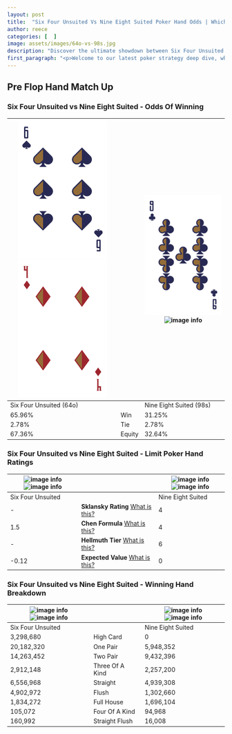 ```yaml
---
layout: post
title:  "Six Four Unsuited Vs Nine Eight Suited Poker Hand Odds | Which Is The Better Hand In Poker? A Complete Guide"
author: reece
categories: [  ]
image: assets/images/64o-vs-98s.jpg
description: "Discover the ultimate showdown between Six Four Unsuited and Nine Eight Suited in poker! Uncover the odds, strategies, and scenarios where one hand triumphs over the other. Get ready to up your poker game with this thrilling analysis."
first_paragraph: "<p>Welcome to our latest poker strategy deep dive, where we're pitting two distinct hands against each other in a high-stakes showdown: Six Four Unsuited vs Nine Eight Suited.</p><p>In the dynamic world of poker, every decision counts, and knowing which hand holds the upper hand is key to your success at the table.</p><p>In this article, we'll dissect these two hands, explore the scenarios where one dominates the other, and equip you with the knowledge to make strategic choices that can tip the odds in your favor.</p><p>Get ready to unravel the intriguing dynamics of these poker hands and elevate your game to new heights.</p>"
---
```




[comment]: # (sp0)

## Pre Flop Hand Match Up

<div class="table hand-ratings" markdown="1"> 



### Six Four Unsuited vs Nine Eight Suited - Odds Of Winning


    
| ![image info](assets/images/hand1/6.png) ![image info](assets/images/hand1/4o.png) |  | ![image info](assets/images/hand2/9.png) ![image info](assets/images/hand2/8s.png) |
| -------- | -------- | -------- |
| Six Four Unsuited (64o) |  | Nine Eight Suited (98s) |
| 65.96% | Win | 31.25% |
| 2.78% | Tie | 2.78% |
| 67.36% | Equity | 32.64% |




[comment]: # (sp1)



### Six Four Unsuited vs Nine Eight Suited - Limit Poker Hand Ratings


    
| ![image info](https://www.riverpairs.com/assets/images/hand1/6.png) ![image info](https://www.riverpairs.com/assets/images/hand1/4o.png) |  | ![image info](https://www.riverpairs.com/assets/images/hand2/9.png) ![image info](https://www.riverpairs.com/assets/images/hand2/8s.png) |
| -------- | -------- | -------- |
| Six Four Unsuited |  | Nine Eight Suited |
| - | **Sklansky Rating** [What is this?](/sklansky-rating-explained) | 4 |
| 1.5 | **Chen Formula** [What is this?](/chen-formula-explained) | 4 |
| - | **Hellmuth Tier** [What is this?](/Hellmuth-tier-explained) | 6 |
| -0.12 | **Expected Value** [What is this?](/expected-value-explained) | 0 |




[comment]: # (sp2)



### Six Four Unsuited vs Nine Eight Suited - Winning Hand Breakdown


    
| ![image info](https://www.riverpairs.com/assets/images/hand1/6.png) ![image info](https://www.riverpairs.com/assets/images/hand1/4o.png) |  | ![image info](https://www.riverpairs.com/assets/images/hand2/9.png) ![image info](https://www.riverpairs.com/assets/images/hand2/8s.png) |
| -------- | -------- | -------- |
| Six Four Unsuited |  | Nine Eight Suited |
| 3,298,680 | High Card | 0 |
| 20,182,320 | One Pair | 5,948,352 |
| 14,263,452 | Two Pair | 9,432,396 |
| 2,912,148 | Three Of A Kind | 2,257,200 |
| 6,556,968 | Straight | 4,939,308 |
| 4,902,972 | Flush | 1,302,660 |
| 1,834,272 | Full House | 1,696,104 |
| 105,072 | Four Of A Kind | 94,968 |
| 160,992 | Straight Flush | 16,008 |




[comment]: # (sp3)



</div>

[comment]: # (sp4)



[comment]: # (sp5)

